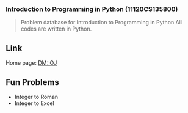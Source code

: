 ### Introduction to Programming in Python (11120CS135800)

> Problem database for Introduction to Programming in Python
> All codes are written in Python.

## Link

Home page: [DM::OJ](https://oj.epl.tw/)

## Fun Problems

* Integer to Roman
* Integer to Excel
